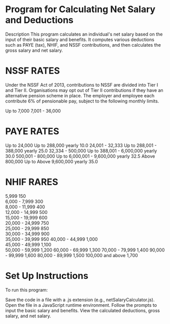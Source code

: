 
# Program for Calculating Net Salary and Deductions
Description
This program calculates an individual's net salary based on the input of their basic salary and benefits. It computes various deductions such as PAYE (tax), NHIF, and NSSF contributions, and then calculates the gross salary and net salary.
# NSSF RATES
Under the NSSF Act of 2013, contributions to NSSF are divided into Tier I and Tier II. Organisations may opt out of Tier II contributions if they have an alternative pension scheme in place. The employer and employee each contribute 6% of pensionable pay, subject to the following monthly limits.

Up to 7,000 
7,001 - 36,000

#  PAYE RATES
Up to 24,000	Up to 288,000 yearly	10.0
24,001 - 32,333	Up to  288,001 - 388,000 yearly	25.0
32,334 - 500,000 Up to	388,001 - 6,000,000 yearly	30.0
500,001 - 800,000 Up to	6,000,001 - 9,600,000 yearly	32.5
Above 800,000 Up to	Above 9,600,000	yearly 35.0

# NHIF RARES
5,999	150	 	       
6,000 - 7,999	300	 	
8,000 - 11,999	400	 	
12,000 - 14,999	500	 	
15,000 - 19,999	600	 	
20,000 - 24,999	750	 	
25,000 - 29,999	850	 	
30,000 - 34,999	900	 	
35,000 - 39,999	950
 40,000 - 44,999	1,000	
 45,000 - 49,999	1,100 	 
 50,000 - 59,999	1,200
 60,000 - 69,999	1,300
 70,000 - 79,999	1,400
 90,000 - 99,999	1,600
 80,000 - 89,999	1,500
 100,000 and above	1,700

 # Set Up Instructions
To run this program:

Save the code in a file with a .js extension (e.g., netSalaryCalculator.js).
Open the file in a JavaScript runtime environment.
Follow the prompts to input the basic salary and benefits.
View the calculated deductions, gross salary, and net salary.